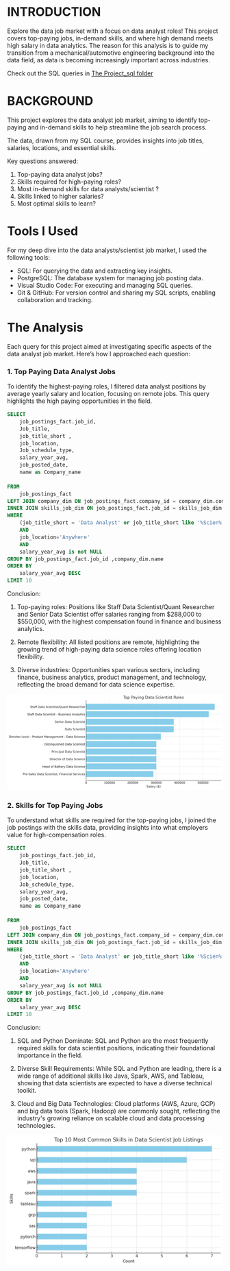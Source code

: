 # INTRODUCTION


Explore the data job market with a focus on data analyst roles! This project covers top-paying jobs, in-demand skills, and where high demand meets high salary in data analytics. The reason for this analysis is to guide my transition from a mechanical/automotive engineering background into the data field, as data is becoming increasingly important across industries.
 
Check out the SQL queries in [The Project_sql folder](/Project_SQL/)


# BACKGROUND


This project explores the data analyst job market, aiming to identify top-paying and in-demand skills to help streamline the job search process.

The data, drawn from my SQL course, provides insights into job titles, salaries, locations, and essential skills.

Key questions answered:

1. Top-paying data analyst jobs?
2. Skills required for high-paying roles?
3. Most in-demand skills for data analysts/scientist ?
4. Skills linked to higher salaries?
5. Most optimal skills to learn?


# Tools I Used


For my deep dive into the data analysts/scientist  job market, I used the following tools:

- SQL: For querying the data and extracting key insights.
- PostgreSQL: The database system for managing job posting data.
- Visual Studio Code: For executing and managing SQL queries.
- Git & GitHub: For version control and sharing my SQL scripts, enabling  collaboration and tracking.


# The Analysis


Each query for this project aimed at investigating specific aspects of the data analyst job market. Here’s how I approached each question:

### 1. Top Paying Data Analyst Jobs

To identify the highest-paying roles, I filtered data analyst positions by average yearly salary and location, focusing on remote jobs. This query highlights the high paying opportunities in the field.

``` SQL
SELECT
    job_postings_fact.job_id,
    Job_title,
    job_title_short ,
    job_location,
    Job_schedule_type,
    salary_year_avg,
    job_posted_date,
    name as Company_name

FROM
    job_postings_fact
LEFT JOIN company_dim ON job_postings_fact.company_id = company_dim.company_id
INNER JOIN skills_job_dim ON job_postings_fact.job_id = skills_job_dim.job_id
WHERE
    (job_title_short = 'Data Analyst' or job_title_short like '%Scien%')
    AND
    job_location='Anywhere' 
    AND
    salary_year_avg is not NULL
GROUP BY job_postings_fact.job_id ,company_dim.name
ORDER BY
    salary_year_avg DESC
LIMIT 10
```

Conclusion:
1. Top-paying roles: Positions like Staff Data Scientist/Quant Researcher and Senior Data Scientist offer salaries ranging from $288,000 to $550,000, with the highest compensation found in finance and business analytics.

2. Remote flexibility: All listed positions are remote, highlighting the growing trend of high-paying data science roles offering location flexibility.

3. Diverse industries: Opportunities span various sectors, including finance, business analytics, product management, and technology, reflecting the broad demand for data science expertise.



![top](/Project_SQL/top%20paying%20jobs.png)




### 2. Skills for Top Paying Jobs

To understand what skills are required for the top-paying jobs, I joined the job postings with the skills data, providing insights into what employers value for high-compensation roles.

``` SQL
SELECT
    job_postings_fact.job_id,
    Job_title,
    job_title_short ,
    job_location,
    Job_schedule_type,
    salary_year_avg,
    job_posted_date,
    name as Company_name

FROM
    job_postings_fact
LEFT JOIN company_dim ON job_postings_fact.company_id = company_dim.company_id
INNER JOIN skills_job_dim ON job_postings_fact.job_id = skills_job_dim.job_id
WHERE
    (job_title_short = 'Data Analyst' or job_title_short like '%Scien%')
    AND
    job_location='Anywhere' 
    AND
    salary_year_avg is not NULL
GROUP BY job_postings_fact.job_id ,company_dim.name
ORDER BY
    salary_year_avg DESC
LIMIT 10
```

Conclusion:

1. SQL and Python Dominate: SQL and Python are the most frequently required skills for data scientist positions, indicating their foundational importance in the field.

2. Diverse Skill Requirements: While SQL and Python are leading, there is a wide range of additional skills like Java, Spark, AWS, and Tableau, showing that data scientists are expected to have a diverse technical toolkit.

3. Cloud and Big Data Technologies: Cloud platforms (AWS, Azure, GCP) and big data tools (Spark, Hadoop) are commonly sought, reflecting the industry's growing reliance on scalable cloud and data processing technologies.

![top](/Project_SQL/top%20frequency%20skills.png)

